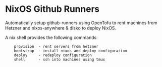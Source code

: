 # NixOS Github Runners

Automatically setup github-runners using OpenTofu to rent machines from Hetzner and nixos-anywhere & disko to deploy NixOS.

A nix shell provides the following commands:

```
    provision  - rent servers from hetzner
    bootstrap  - install nixos and deploy configuration
    deploy     - redeploy configuration
    shell      - ssh into machines using tmux
```
